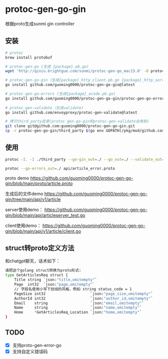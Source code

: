 # protoc-gen-go-gin
根据proto生成sunmi gin controller

## 安装
```bash
# protoc
brew install protobuf

# protoc-gen-go (生成 {package}.pb.go)
wget 'http://qiniu.brightguo.com/sunmi/protoc-gen-go_mac13.0' -O protoc-gen-go && chmod +x protoc-gen-go && mv protoc-gen-go $(go env GOPATH)/bin

# protoc-gen-go-gin（生成{package}_http_client.pb.go {package}_http_server.pb.go {package}_json.pb.go）
go install github.com/guoming0000/protoc-gen-go-gin@latest

# protoc-gen-go-errors (生成{package}_ecode.pb.go)
go install github.com/guoming0000/protoc-gen-go-gin/protoc-gen-go-errors@latest
  
# protoc-gen-validate（生成validate)
go install github.com/envoyproxy/protoc-gen-validate@latest

# 拷贝third_party目录(protoc-gen-go-gin和protoc-gen-validate会用到)
git clone git@github.com:guoming0000/protoc-gen-go-gin.git
cp -r protoc-gen-go-gin/third_party $(go env GOPATH)/pkg/mod/github.com/guoming0000/
```

## 使用
```bash
protoc -I. -I ./third_party --go-gin_out=./ --go_out=./ --validate_out=lang=go:./ api/article.proto

protoc --go-errors_out=./ api/article_error.proto
```

proto demo
https://github.com/guoming0000/protoc-gen-go-gin/blob/main/proto/article.proto

生成后的文件demo
https://github.com/guoming0000/protoc-gen-go-gin/tree/main/api/v1/article

server使用demo：
https://github.com/guoming0000/protoc-gen-go-gin/blob/main/api/articleserver_test.go

client使用demo：
https://github.com/guoming0000/protoc-gen-go-gin/blob/main/api/v1/article/client.go

## struct转proto定义方法
和chatgpt聊天，话术如下：
```bash
请把这个golang struct转换为proto形式:
type GetArticlesReq struct {
	Title string `json:"title,omitempty"`
	Page  int32  `json:"page,omitempty"`
	// 字段名使用小写下划线的风格，例如 string status_code = 1
	PageSize int32                    `json:"page_size,omitempty"`
	AuthorId int32                    `json:"author_id,omitempty"`
	Email    string                   `json:"email,omitempty"`
	Name     string                   `json:"name,omitempty"`
	Home     *GetArticlesReq_Location `json:"home,omitempty"`
}
```
## TODO
- [x] 支持proto-gen-error-go
- [x] 支持自定义错误码